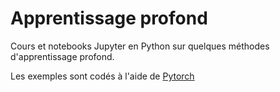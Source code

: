 # Apprentissage profond

Cours et notebooks Jupyter en Python sur quelques méthodes d'apprentissage profond.

Les exemples sont codés à l'aide de [Pytorch](https://pytorch.org/)
